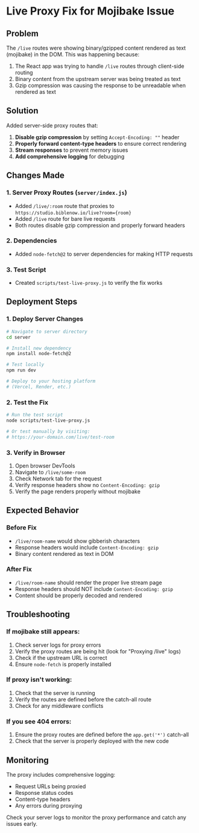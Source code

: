 # Live Proxy Fix for Mojibake Issue

## Problem
The `/live` routes were showing binary/gzipped content rendered as text (mojibake) in the DOM. This was happening because:

1. The React app was trying to handle `/live` routes through client-side routing
2. Binary content from the upstream server was being treated as text
3. Gzip compression was causing the response to be unreadable when rendered as text

## Solution
Added server-side proxy routes that:

1. **Disable gzip compression** by setting `Accept-Encoding: ""` header
2. **Properly forward content-type headers** to ensure correct rendering
3. **Stream responses** to prevent memory issues
4. **Add comprehensive logging** for debugging

## Changes Made

### 1. Server Proxy Routes (`server/index.js`)
- Added `/live/:room` route that proxies to `https://studio.biblenow.io/live?room={room}`
- Added `/live` route for bare live requests
- Both routes disable gzip compression and properly forward headers

### 2. Dependencies
- Added `node-fetch@2` to server dependencies for making HTTP requests

### 3. Test Script
- Created `scripts/test-live-proxy.js` to verify the fix works

## Deployment Steps

### 1. Deploy Server Changes
```bash
# Navigate to server directory
cd server

# Install new dependency
npm install node-fetch@2

# Test locally
npm run dev

# Deploy to your hosting platform
# (Vercel, Render, etc.)
```

### 2. Test the Fix
```bash
# Run the test script
node scripts/test-live-proxy.js

# Or test manually by visiting:
# https://your-domain.com/live/test-room
```

### 3. Verify in Browser
1. Open browser DevTools
2. Navigate to `/live/some-room`
3. Check Network tab for the request
4. Verify response headers show no `Content-Encoding: gzip`
5. Verify the page renders properly without mojibake

## Expected Behavior

### Before Fix
- `/live/room-name` would show gibberish characters
- Response headers would include `Content-Encoding: gzip`
- Binary content rendered as text in DOM

### After Fix
- `/live/room-name` should render the proper live stream page
- Response headers should NOT include `Content-Encoding: gzip`
- Content should be properly decoded and rendered

## Troubleshooting

### If mojibake still appears:
1. Check server logs for proxy errors
2. Verify the proxy routes are being hit (look for "Proxying /live" logs)
3. Check if the upstream URL is correct
4. Ensure `node-fetch` is properly installed

### If proxy isn't working:
1. Check that the server is running
2. Verify the routes are defined before the catch-all route
3. Check for any middleware conflicts

### If you see 404 errors:
1. Ensure the proxy routes are defined before the `app.get('*')` catch-all
2. Check that the server is properly deployed with the new code

## Monitoring

The proxy includes comprehensive logging:
- Request URLs being proxied
- Response status codes
- Content-type headers
- Any errors during proxying

Check your server logs to monitor the proxy performance and catch any issues early. 